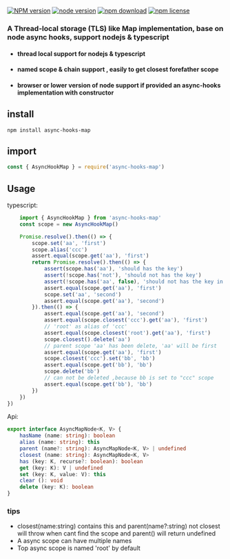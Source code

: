 [![NPM version][npm-image]][npm-url]
[![node version][node-image]][node-url]
[![npm download][download-image]][download-url]
[![npm license][license-image]][download-url]
### A Thread-local storage (TLS) like Map implementation, base on node async hooks, support nodejs & typescript

- #### thread local support for nodejs & typescript
- #### named scope & chain support , easily to get closest forefather scope
- #### browser or lower version of node support if provided an async-hooks implementation with constructor

## install
```
npm install async-hooks-map
```

## import
```javascript
const { AsyncHookMap } = require('async-hooks-map')
```
## Usage

typescript: 
```typescript
    import { AsyncHookMap } from 'async-hooks-map'
    const scope = new AsyncHookMap()

    Promise.resolve().then(() => {
        scope.set('aa', 'first')
        scope.alias('ccc')
        assert.equal(scope.get('aa'), 'first')
        return Promise.resolve().then(() => {
            assert(scope.has('aa'), 'should has the key')
            assert(!scope.has('not'), 'should not has the key')
            assert(!scope.has('aa', false), 'should not has the key in this scope')
            assert.equal(scope.get('aa'), 'first')
            scope.set('aa', 'second')
            assert.equal(scope.get('aa'), 'second')
        }).then(() => {
            assert.equal(scope.get('aa'), 'second')
            assert.equal(scope.closest('ccc').get('aa'), 'first')
            // 'root' as alias of 'ccc'
            assert.equal(scope.closest('root').get('aa'), 'first')
            scope.closest().delete('aa')
            // parent scope 'aa' has been delete, 'aa' will be first
            assert.equal(scope.get('aa'), 'first')
            scope.closest('ccc').set('bb', 'bb')
            assert.equal(scope.get('bb'), 'bb')
            scope.delete('bb')
            // can not be deleted ,because bb is set to "ccc" scope
            assert.equal(scope.get('bb'), 'bb')
        })
    })
})

```
Api:
```typescript
export interface AsyncMapNode<K, V> {
    hasName (name: string): boolean
    alias (name: string): this
    parent (name?: string): AsyncMapNode<K, V> | undefined
    closest (name: string): AsyncMapNode<K, V>
    has (key: K, recurse?: boolean): boolean
    get (key: K): V | undefined
    set (key: K, value: V): this
    clear (): void
    delete (key: K): boolean
}
```
### tips
- closest(name:string) contains this and parent(name?:string) not
  closest will throw when cant find the scope and parent() will return undefined
- A async scope can have multiple names
- Top async scope is named 'root' by default


[npm-image]: https://img.shields.io/npm/v/async-hooks-map.svg?style=flat-square
[npm-url]: https://npmjs.org/package/async-hooks-map
[travis-image]: https://img.shields.io/travis/https://github.com/xujif/async-hooks-map.svg?style=flat-square
[travis-url]: https://travis-ci.org/https://github.com/xujif/async-hooks-map
[coveralls-image]: https://img.shields.io/coveralls/https://github.com/xujif/async-hooks-map.svg?style=flat-square
[coveralls-url]: https://coveralls.io/r/https://github.com/xujif/async-hooks-map?branch=master
[david-image]: https://img.shields.io/david/https://github.com/xujif/async-hooks-map.svg?style=flat-square
[david-url]: https://david-dm.org/https://github.com/xujif/async-hooks-map
[node-image]: https://img.shields.io/badge/node.js-%3E=_8.6.0-green.svg?style=flat-square
[node-url]: http://nodejs.org/download/
[download-image]: https://img.shields.io/npm/dm/async-hooks-map.svg?style=flat-square
[download-url]: https://npmjs.org/package/async-hooks-map
[license-image]: https://img.shields.io/npm/l/async-hooks-map.svg